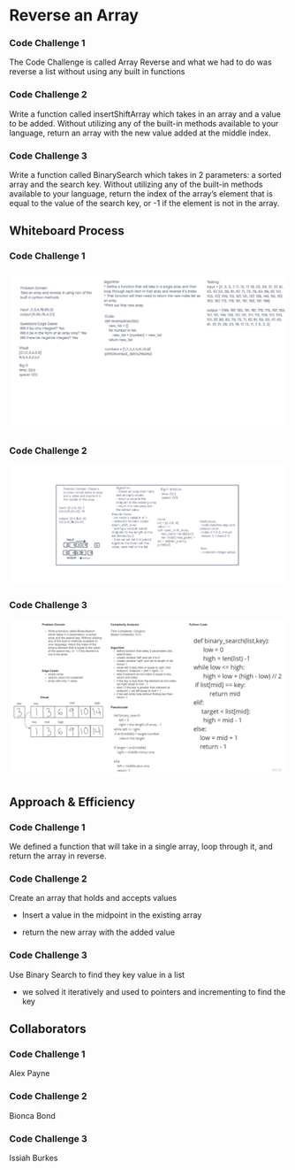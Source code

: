 # Reverse an Array
### Code Challenge 1
The Code Challenge is called Array Reverse and what we had to do was reverse a list without using any built in functions
### Code Challenge 2
Write a function called insertShiftArray which takes in an array and a value to be added. Without utilizing any of the built-in methods available to your language, return an array with the new value added at the middle index.
### Code Challenge 3
Write a function called BinarySearch which takes in 2 parameters: a sorted array and the search key. Without utilizing any of the built-in methods available to your language, return the index of the array’s element that is equal to the value of the search key, or -1 if the element is not in the array.

## Whiteboard Process
### Code Challenge 1
![Code Challenge 1](Array_reverse.jpg)
### Code Challenge 2
![Code Challenge 2](Code_Challenge_2.jpg)
### Code Challenge 3
![Code Challenge 3](Binary_search.jpg)


## Approach & Efficiency
### Code Challenge 1
We defined a function that will take in a single array, loop through it, and return the array in reverse.
### Code Challenge 2
Create an array that holds and accepts values

- Insert a value in the midpoint in the existing array

- return the new array with the added value
### Code Challenge 3
Use Binary Search to find they key value in a list
- we solved it iteratively and used to pointers and incrementing to find the key

## Collaborators
### Code Challenge 1
Alex Payne
### Code Challenge 2
Bionca Bond
### Code Challenge 3
Issiah Burkes
